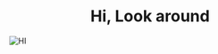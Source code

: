 <h1 align="center">Hi, Look around</h1>

![HI](https://camo.githubusercontent.com/d7798fad6ab355dc73c417b73abe8c8b96a9f7c8bac4e7dc34642dd51890f0ef/68747470733a2f2f6769746875622d726561646d652d73746174732e76657263656c2e6170702f6170693f757365726e616d653d5849414f484848363636)
